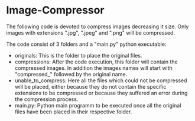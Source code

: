 # Image-Compressor

The following code is devoted to compress images decreasing it size. Only images with extensions ".jpg", ".jpeg" and ".png" will be compressed.

The code consist of 3 folders and a "main.py" python executable:
- originals: This is the folder to place the original files.
- compressions: After the code execution, this folder will contain the compressed images. In addition the images names will start with "compressed_" followed by the original name.
- unable_to_compress: Here all the files which could not be compressed will be placed, either because they do not contain the specific extensions to be compressed or because they suffered an error during the compression process.
- main.py: Python main programm to be executed once all the original files have been placed in their respective folder.
